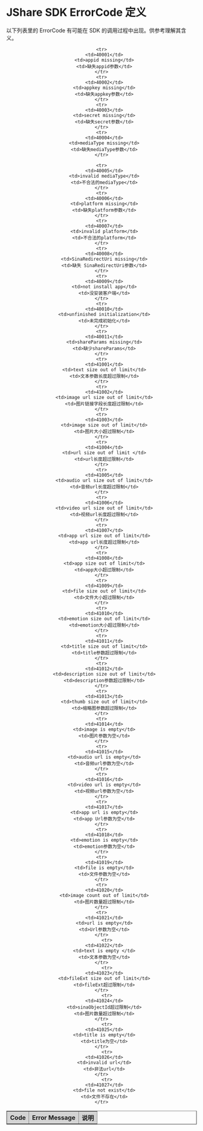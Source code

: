 # JShare SDK ErrorCode 定义

以下列表里的 ErrorCode 有可能在 SDK 的调用过程中出现。供参考理解其含义。


<div class="table-d" align="center" >
	<table border="1" width = "100%">
		<tr  bgcolor="#D3D3D3" >
			<th >Code</th>
			<th>Error Message</th>
			<th>说明</th>
		</tr>

    <tr>
      <td>40001</td>
      <td>appid missing</td>
      <td>缺失appid参数</td>
    </tr>
    <tr>
      <td>40002</td>
      <td>appkey missing</td>
      <td>缺失appkey参数</td>
    </tr>
    <tr>
      <td>40003</td>
      <td>secret missing</td>
      <td>缺失secret参数</td>
    </tr>
    <tr>
      <td>40004</td>
      <td>mediaType missing</td>
      <td>缺失mediaType参数</td>
    </tr>
    
    <tr>
      <td>40005</td>
      <td>invalid mediaType</td>
      <td>不合法的mediaType</td>
    </tr>
    <tr>
      <td>40006</td>
      <td>platform missing</td>
      <td>缺失platform参数</td>
    </tr>
    <tr>
      <td>40007</td>
      <td>invalid platform</td>
      <td>不合法的platform</td>
    </tr>
    <tr>
      <td>40008</td>
      <td>SinaRedirectUri missing</td>
      <td>缺失 SinaRedirectUri参数</td>
    </tr>
    <tr>
      <td>40009</td>
      <td>not install app</td>
      <td>没安装客户端</td>
    </tr>
    <tr>
      <td>40010</td>
      <td>unfinished initialization</td>
      <td>未完成初始化</td>
    </tr>
    <tr>
      <td>40011</td>
      <td>shareParams missing</td>
      <td>缺少shareParams</td>
    </tr>
    <tr>
      <td>41001</td>
      <td>text size out of limit</td>
      <td>文本参数长度超过限制</td>
    </tr>
    <tr>
      <td>41002</td>
      <td>image url size out of limit</td>
      <td>图片链接字段长度超过限制</td>
    </tr>
    <tr>
      <td>41003</td>
      <td>image size out of limit</td>
      <td>图片大小超过限制</td>
    </tr>
    <tr>
      <td>41004</td>
      <td>url size out of limit	</td>
      <td>url长度超过限制</td>
    </tr>
    <tr>
      <td>41005</td>
      <td>audio url size out of limit</td>
      <td>音频url长度超过限制</td>
    </tr>
    <tr>
      <td>41006</td>
      <td>video url size out of limit</td>
      <td>视频url长度超过限制</td>
    </tr>
    <tr>
      <td>41007</td>
      <td>app url size out of limit</td>
      <td>app url长度超过限制</td>
    </tr>
    <tr>
      <td>41008</td>
      <td>app size out of limit</td>
      <td>app大小超过限制</td>
    </tr>
    <tr>
      <td>41009</td>
      <td>file size out of limit</td>
      <td>文件大小超过限制</td>
    </tr>
    <tr>
      <td>41010</td>
      <td>emotion size out of limit</td>
      <td>emotion大小超过限制</td>
    </tr>
    <tr>
      <td>41011</td>
      <td>title size out of limit</td>
      <td>title参数超过限制</td>
    </tr>
    <tr>
      <td>41012</td>
      <td>description size out of limit</td>
      <td>description参数超过限制</td>
    </tr>
    <tr>
      <td>41013</td>
      <td>thumb size out of limit</td>
      <td>缩略图参数超过限制</td>
    </tr>
    <tr>
      <td>41014</td>
      <td>image is empty</td>
      <td>图片参数为空</td>
    </tr>
    <tr>
      <td>41015</td>
      <td>audio url is empty</td>
      <td>音频url参数为空</td>
    </tr>
    <tr>
      <td>41016</td>
      <td>video url is empty</td>
      <td>视频url参数为空</td>
    </tr>
    <tr>
      <td>41017</td>
      <td>app url is empty</td>
      <td>app Url参数为空</td>
    </tr>
    <tr>
      <td>41018</td>
      <td>emotion is empty</td>
      <td>emotion参数为空</td>
    </tr>
    <tr>
      <td>41019</td>
      <td>file is empty</td>
      <td>文件参数为空</td>
    </tr>
    <tr>
      <td>41020</td>
      <td>image count out of limit</td>
      <td>图片数量超过限制</td>
    </tr>
    <tr>
      <td>41021</td>
      <td>url is empty</td>
      <td>Url参数为空</td>
    </tr>
        <tr>
      <td>41022</td>
      <td>text is empty	</td>
      <td>文本参数为空</td>
    </tr>
        <tr>
      <td>41023</td>
      <td>fileExt size out of limit</td>
      <td>fileExt超过限制</td>
    </tr>
        <tr>
      <td>41024</td>
      <td>sinaObjectId超过限制</td>
      <td>图片数量超过限制</td>
    </tr>
        <tr>
      <td>41025</td>
      <td>title is empty</td>
      <td>title为空</td>
    </tr>
        <tr>
      <td>41026</td>
      <td>invalid url</td>
      <td>非法url</td>
    </tr>
        <tr>
      <td>41027</td>
      <td>file not exist</td>
      <td>文件不存在</td>
    </tr>

    
</table>
</div>
